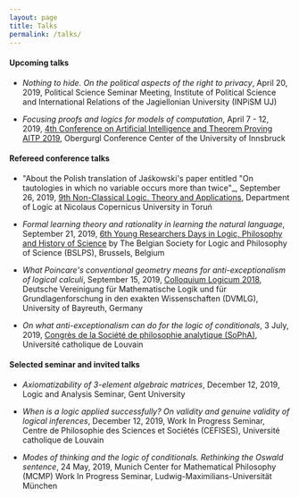 ```yaml
---
layout: page
title: Talks
permalink: /talks/
---
```


#### Upcoming talks

- _Nothing to hide. On the political aspects of the right to privacy_, April 20, 2019, Political Science Seminar Meeting, Institute of Political Science and International Relations of the Jagiellonian University (INPiSM UJ)

- _Focusing proofs and logics for models of computation_, April 7 - 12, 2019, [4th Conference on Artificial Intelligence and Theorem Proving AITP 2019](http://aitp-conference.org/2019/), Obergurgl Conference Center of the University of Innsbruck


#### Refereed conference talks

- "About the Polish translation of Jaśkowski's paper entitled "On tautologies in which no variable occurs more than twice"_, September 26, 2019, [9th Non-Classical Logic. Theory and Applications](http://ncl.umk.pl/LNK18/lnk18_en.html), Department of Logic at Nicolaus Copernicus University in Toruń

- _Formal learning theory and rationality in learning the natural language_, September 21, 2019, [6th Young Researchers Days in Logic, Philosophy and History of Science](http://www.bslps.be/YRD6.html) by The Belgian Society for Logic and Philosophy of Science (BSLPS), Brussels, Belgium

- _What Poincare's conventional geometry means for anti-exceptionalism of logical calculi_, September 15, 2019, [Colloquium Logicum 2018](https://www.cl2018.uni-bayreuth.de/en/), Deutsche Vereinigung für Mathematische Logik und für Grundlagenforschung in den exakten Wissenschaften (DVMLG), University of Bayreuth, Germany


- _On what anti-exceptionalism can do for the logic of conditionals_, 3 July, 2019, [Congrès de la Société de philosophie analytique (SoPhA)](https://sopha2018.sciencesconf.org/), Université catholique de Louvain


#### Selected seminar and invited talks

- _Axiomatizability of 3-element algebraic matrices_, December 12, 2019, Logic and Analysis Seminar, Gent University

- _When is a logic applied successfully? On validity and genuine validity of logical inferences_, December 12, 2019, Work In Progress Seminar, Centre de Philosophie des Sciences et Sociétés (CEFISES), Université catholique de Louvain

- _Modes of thinking and the logic of conditionals. Rethinking the Oswald sentence_, 24 May, 2019, Munich Center for Mathematical Philosophy (MCMP) Work In Progress Seminar, Ludwig-Maximilians-Universität München 

